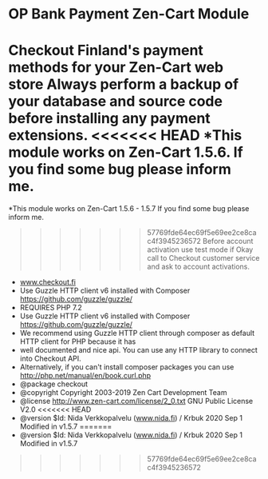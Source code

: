 # OP Bank Payment Zen-Cart Module
Checkout Finland's payment methods for your Zen-Cart web store
Always perform a backup of your database and source code before installing any payment extensions.
<<<<<<< HEAD
 *This module works on Zen-Cart 1.5.6. If you find some bug please inform me.
=======

 *This module works on Zen-Cart 1.5.6 - 1.5.7 If you find some bug please inform me.
 
>>>>>>> 57769fde64ec69f5e69ee2ce8cac4f3945236572
Before account activation use test mode if Okay call to Checkout customer service and ask to account activations.

 * www.checkout.fi
 * Use Guzzle HTTP client v6 installed with Composer https://github.com/guzzle/guzzle/
 * REQUIRES PHP 7.2
 * Use Guzzle HTTP client v6 installed with Composer https://github.com/guzzle/guzzle/
 * We recommend using Guzzle HTTP client through composer as default HTTP client for PHP because it has
 * well documented and nice api. You can use any HTTP library to connect into Checkout API.
 * Alternatively, if you can't install composer packages you can use http://php.net/manual/en/book.curl.php	
 * @package checkout
 * @copyright Copyright 2003-2019 Zen Cart Development Team
 * @license http://www.zen-cart.com/license/2_0.txt GNU Public License V2.0
<<<<<<< HEAD
 * @version $Id: Nida Verkkopalvelu (www.nida.fi) / Krbuk 2020 Sep 1 Modified in v1.5.7
=======
 * @version $Id: Nida Verkkopalvelu (www.nida.fi) / Krbuk 2020 Sep 1 Modified in v1.5.7
>>>>>>> 57769fde64ec69f5e69ee2ce8cac4f3945236572
